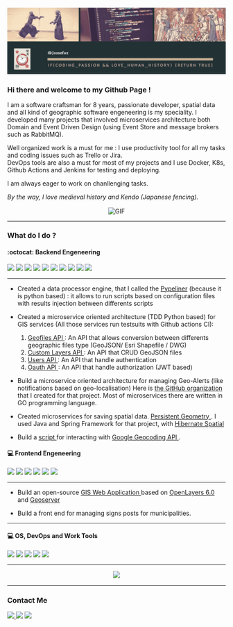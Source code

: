 <p align="center">
<img src="/githubBanner.gif">
</p>  

### Hi there and welcome to my Github Page !

I am a software craftsman for 8 years, passionate developer, spatial data and all kind of geographic software engeneering is my speciality. I developed many projects that involved microservices architecture both Domain and Event Driven Design (using Event Store and message brokers such as RabbitMQ).  

Well organized work is a must for me : I use productivity tool for all my tasks and coding issues such as Trello or Jira. <br/>
DevOps tools are also a must for most of my projects and I use Docker, K8s, Github Actions and Jenkins for testing and deploying.

I am always eager to work on chanllenging tasks. 

*By the way, I love medieval history and Kendo (Japanese fencing).*

<p align="center">
<img align="center" alt="GIF" height="100px" src="https://user-images.githubusercontent.com/61141682/90424945-a33cb580-e0c7-11ea-89eb-3d77581b34b2.gif" />
</p>  

---

### What do I do ?

#### :octocat: Backend Engeneering
<p>
  <img src="https://img.shields.io/badge/Python-3776AB?logo=python&logoColor=white&style=for-the-badge">
  <img src="https://img.shields.io/badge/Java-007396?logo=java&logoColor=white&style=for-the-badge">
  <img src="https://img.shields.io/badge/GO-336791?logo=go&logoColor=white&style=for-the-badge">
  <img src="https://img.shields.io/badge/Docker-2496ED?logo=docker&logoColor=white&style=for-the-badge">
  <img src="https://img.shields.io/badge/Kubernetes-326CE5?logo=kubernetes&logoColor=white&style=for-the-badge">
  <img src="https://img.shields.io/badge/Nginx-269539?logo=nginx&logoColor=white&style=for-the-badge">
  <img src="https://img.shields.io/badge/ElasticSearch-005571?logo=elasticsearch&logoColor=white&style=for-the-badge">
  <img src="https://img.shields.io/badge/MySQL-4479A1?logo=mysql&logoColor=white&style=for-the-badge">
  <img src="https://img.shields.io/badge/PostgreSQL-336791?logo=postgresql&logoColor=white&style=for-the-badge">
  <img src="https://img.shields.io/badge/Redis-DC382D?logo=redis&logoColor=white&style=for-the-badge">
</p>

---

- Created a data processor engine, that I called the <a href="https://github.com/jossefaz/pypliner-data-processor">Pypeliner</a> (because it is python based) : it allows to run scripts based on configuration files with results injection between differents scripts
- Created a microservice oriented architecture (TDD Python based) for GIS services (All those services run testsuits with Github actions CI): <br/>
  1. <a href="https://github.com/jossefaz/gis-geofiles-convertor"> Geofiles API </a> : An API that allows conversion between differents geographic files type (GeoJSON/ Esri Shapefile / DWG)<br/>
  2. <a href="https://github.com/jossefaz/gis-custom-layers-api"> Custom Layers API </a> : An API that CRUD GeoJSON files <br/>
  3. <a href="https://github.com/jossefaz/gis-users-api"> Users API </a> : An API that handle authentication<br/>
  4. <a href="https://github.com/jossefaz/gis-oauth-api"> Oauth API </a> : An API that handle authorization (JWT based)<br/>

- Build a microservice oriented architecture for managing Geo-Alerts (like notifications based on geo-localisation) Here is <a href="https://github.com/micro-gis">the GitHub organization </a> that I created for that project. Most of microservices there are written in GO programming language.


- Created microservices for saving spatial data. <a href="https://github.com/jossefaz/persistent-geometry-microservice"> Persistent Geometry </a>. I used Java and Spring Framework for that project, with <a href="http://www.hibernatespatial.org/"> Hibernate Spatial </a>

- Build a <a href="https://github.com/jossefaz/projet-veterinaire-geocoding"> script </a> for interacting with <a href="https://developers.google.com/maps/documentation/geocoding/overview"> Google Geocoding API </a>.  


#### :computer: Frontend Engeneering
<p>
   <img src="https://img.shields.io/badge/Javascript-F7DF1E?logo=javascript&logoColor=white&style=for-the-badge">
   <img src="https://img.shields.io/badge/React-61DAFB?logo=react&logoColor=white&style=for-the-badge">
   <img src="https://img.shields.io/badge/Redux-764ABC?logo=redux&logoColor=white&style=for-the-badge">
   <img src="https://img.shields.io/badge/HTML-E34F26?logo=html5&logoColor=white&style=for-the-badge">
   <img src="https://img.shields.io/badge/CSS-1572B6?logo=css3&logoColor=white&style=for-the-badge">
   <img src="https://img.shields.io/badge/OpenLayers-1F6B75?logo=openlayers&logoColor=white&style=for-the-badge">
</p>

---

- Build an open-source <a href="https://github.com/jossefaz/gis_front"> GIS Web Application </a> based on <a href="https://openlayers.org/">OpenLayers 6.0 </a> and <a href="http://geoserver.org/">Geoserver </a>

- Build a front end for managing signs posts for municipalities.  

---


#### :computer: OS, DevOps and Work Tools

<p>
   <img src="https://img.shields.io/badge/Ubuntu-E95420?logo=ubuntu&logoColor=white&style=for-the-badge">
   <img src="https://img.shields.io/badge/Jira-61DAFB?logo=jira&logoColor=0052CC&style=for-the-badge">
   <img src="https://img.shields.io/badge/Jenkins-D24939?logo=Jenkins&logoColor=white&style=for-the-badge">
  <img src="https://img.shields.io/badge/TravisCI-3EAAAF?logo=travis&logoColor=white&style=for-the-badge">
  <img src="https://img.shields.io/badge/GitlabCI-FCA121?logo=gitlab&logoColor=white&style=for-the-badge">
</p>

---

<p align="center">
<img src="https://github-readme-stats.vercel.app/api?username=jossefaz&show_icons=true&count_private=true&theme=react" />
</p>

---



### Contact Me


<p>
<a href="https://www.linkedin.com/in/jossefaz/">
<img src="https://img.shields.io/badge/LinkedIn-0077B5?style=for-the-badge&logo=linkedin&logoColor=white">
</a>
<a href="mailto:jossefaz@protonmail.com"><img src="https://img.shields.io/badge/Protonmail-8B89CC?style=for-the-badge&logo=protonmail&logoColor=white"></a>
<a href="https://stackoverflow.com/users/13000695/jossefaz">
<img src="https://img.shields.io/badge/stackoverflow-FE7A16?style=for-the-badge&logo=stackoverflow&logoColor=white">
</a>
</p>
